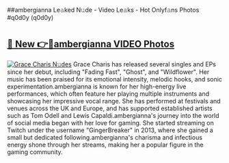 ##ambergianna Le𝚊ked N𝚞de - Video Le𝚊ks - Hot Onlyf𝚊ns Photos #q0d0y (q0d0y)

# <h2><a href="https://mediaupload.pro?title=ambergianna&ref=9FEB">🔗 New 👉🔴ambergianna VIDEO Photos</a></h2>

[![Grace Charis N𝚞des](https://i.imgur.com/rIISA9y.gif)](https://mediaupload.pro?title=ambergianna&ref=9FEB)
Grace Charis has released several singles and EPs since her debut, including "Fading Fast", "Ghost", and "Wildflower". Her music has been praised for its emotional intensity, melodic hooks, and sonic experimentation.ambergianna is known for her high-energy live performances, which often feature her playing multiple instruments and showcasing her impressive vocal range. She has performed at festivals and venues across the UK and Europe, and has supported established artists such as Tom Odell and Lewis Capaldi.ambergianna's journey into the world of social media began with her love for gaming. She started streaming on Twitch under the username "GingerBreaker" in 2013, where she gained a small but dedicated following.ambergianna's charisma and infectious energy shone through her streams, making her a popular figure in the gaming community.